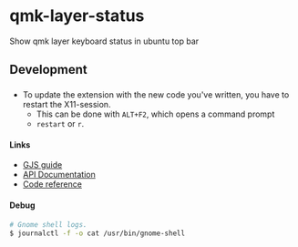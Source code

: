 # qmk-layer-status
Show qmk layer keyboard status in ubuntu top bar

## Development


###
- To update the extension with the new code you've written, you have to restart the X11-session.
  - This can be done with `ALT+F2`, which opens a command prompt
  - `restart` or `r`.

#### Links
- [GJS guide](https://gjs.guide/guides)
- [API Documentation](https://gjs-docs.gnome.org/)
- [Code reference](https://sourcegraph.com/github.com/AnarchyLinux/installer/-/blob/extra/desktop/Anarchy-gnome/.local/share/gnome-shell/extensions/CoverflowAltTab@palatis.blogspot.com)

#### Debug
```bash
# Gnome shell logs.
$ journalctl -f -o cat /usr/bin/gnome-shell
```

